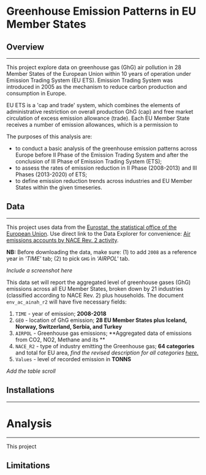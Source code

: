 # Greenhouse Emission Patterns in EU Member States

## Overview
___
This project explore data on greenhouse gas (GhG) air pollution in 28 Member States of the European Union within 10 years of operation under Emission Trading System (EU ETS). Emission Trading System was introduced in 2005 as the mechanism to reduce carbon production and consumption in Europe.

EU ETS is a 'cap and trade' system, which combines the elements of administrative restriction on overall production GhG (cap) and free market circulation of excess emission allowance (trade). Each EU Member State receives a number of emission allowances, which is a permission to

The purposes of this analysis are:
- to conduct a basic analysis of the greenhouse emission patterns across Europe before II Phase of the Emission Trading System and after the conclusion of III Phase of Emission Trading System (ETS);
- to assess the rates of emission reduction in II Phase (2008-2013) and III Phases (2013-2020) of ETS;
- to define emission reduction trends across industries and EU Member States within the given timeseries.

## Data
___
This project uses data from the [Eurostat, the statistical office of the European Union](https://ec.europa.eu/eurostat/web/environment/data/database). Use direct link to the Data Explorer for convenience: [Air emissions accounts by NACE Rev. 2 activity](https://appsso.eurostat.ec.europa.eu/nui/show.do?dataset=env_ac_ainah_r2&lang=en).

**NB:** Before downloading the data, make sure: (1) to add `2008` as a reference year in *'TIME'* tab; (2) to pick `GHG` in *'AIRPOL'* tab.	   

*Include a screenshot here*

This data set will report the aggregated level of greenhouse gases (GhG) emissions across all EU Member States, broken down by 21 industries (classified according to NACE Rev. 2) plus households. The document `env_ac_ainah_r2` will have five necessary fields:

1. `TIME` - year of emission; **2008-2018**
2. `GEO` - location of GhG emission; **28 EU Member States plus Iceland, Norway, Switzerland, Serbia, and Turkey**  
3. `AIRPOL` - Greenhouse gas emissions; **Aggregated data of emissions from CO2, NO2, Methane and its **
4. `NACE_R2` - type of industry emitting the Greenhouse gas; **64 categories** and total for EU area, *find the revised description for all categories [here.](https://ec.europa.eu/eurostat/ramon/nomenclatures/index.cfm?TargetUrl=DSP_NOM_DTL_VIEW&StrNom=NACE_REV2&StrLanguageCode=EN&IntPcKey=&IntKey=18506834&StrLayoutCode=HIERARCHIC&IntCurrentPage=1)*
5. `Values` - level of recorded emission in **TONNS**

*Add the table scroll*


## Installations
___


# Analysis
___
This project

## Limitations

